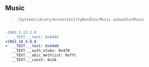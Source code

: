## Music

> `/System/Library/AccessibilityBundles/Music.axbundle/Music`

```diff

-2963.3.13.1.0
-  __TEXT.__text: 0x9444
+2963.10.3.0.0
+  __TEXT.__text: 0x94d0
   __TEXT.__auth_stubs: 0x470
   __TEXT.__objc_methlist: 0xffc
   __TEXT.__const: 0x18

```
